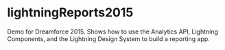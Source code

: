 # lightningReports2015
Demo for Dreamforce 2015.  Shows how to use the Analytics API, Lightning Components, and the Lightning Design System to build a reporting app.
